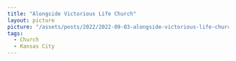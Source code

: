 ```yaml
---
title: "Alongside Victorious Life Church"
layout: picture
picture: "/assets/posts/2022/2022-09-03-alongside-victorious-life-church/20220903_174016326_iOS.jpg"
tags:
  - Church
  - Kansas City
---
```

